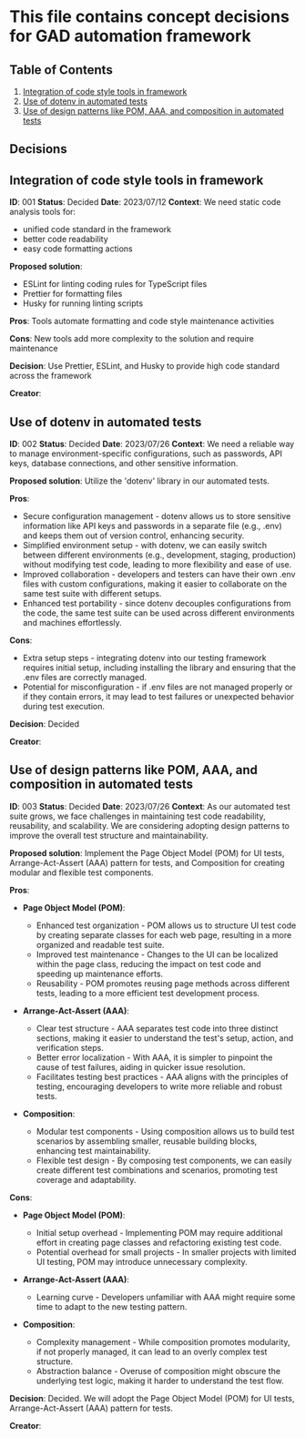 # This file contains concept decisions for GAD automation framework

## Table of Contents

1. [Integration of code style tools in framework](#integration-of-code-style-tools-in-framework)
2. [Use of dotenv in automated tests](#use-of-dotenv-in-automated-tests)
3. [Use of design patterns like POM, AAA, and composition in automated tests](#use-of-design-patterns-like-pom-aaa-and-composition-in-automated-tests)

## Decisions

## Integration of code style tools in framework

**ID**: 001
**Status**: Decided
**Date**: 2023/07/12
**Context**:
We need static code analysis tools for:

- unified code standard in the framework
- better code readability
- easy code formatting actions

**Proposed solution**:

- ESLint for linting coding rules for TypeScript files
- Prettier for formatting files
- Husky for running linting scripts

**Pros**: Tools automate formatting and code style maintenance activities

**Cons**: New tools add more complexity to the solution and require maintenance

**Decision**: Use Prettier, ESLint, and Husky to provide high code standard across the framework

**Creator**:

## Use of dotenv in automated tests

**ID**: 002
**Status**: Decided
**Date**: 2023/07/26
**Context**: We need a reliable way to manage environment-specific configurations, such as passwords, API keys, database connections, and other sensitive information.

**Proposed solution**: Utilize the 'dotenv' library in our automated tests.

**Pros**:

- Secure configuration management - dotenv allows us to store sensitive information like API keys and passwords in a separate file (e.g., .env) and keeps them out of version control, enhancing security.
- Simplified environment setup - with dotenv, we can easily switch between different environments (e.g., development, staging, production) without modifying test code, leading to more flexibility and ease of use.
- Improved collaboration - developers and testers can have their own .env files with custom configurations, making it easier to collaborate on the same test suite with different setups.
- Enhanced test portability - since dotenv decouples configurations from the code, the same test suite can be used across different environments and machines effortlessly.

**Cons**:

- Extra setup steps - integrating dotenv into our testing framework requires initial setup, including installing the library and ensuring that the .env files are correctly managed.
- Potential for misconfiguration - if .env files are not managed properly or if they contain errors, it may lead to test failures or unexpected behavior during test execution.

**Decision**: Decided

**Creator**:

## Use of design patterns like POM, AAA, and composition in automated tests

**ID**: 003
**Status**: Decided
**Date**: 2023/07/26
**Context**: As our automated test suite grows, we face challenges in maintaining test code readability, reusability, and scalability. We are considering adopting design patterns to improve the overall test structure and maintainability.

**Proposed solution**: Implement the Page Object Model (POM) for UI tests, Arrange-Act-Assert (AAA) pattern for tests, and Composition for creating modular and flexible test components.

**Pros**:

- **Page Object Model (POM)**:

  - Enhanced test organization - POM allows us to structure UI test code by creating separate classes for each web page, resulting in a more organized and readable test suite.
  - Improved test maintenance - Changes to the UI can be localized within the page class, reducing the impact on test code and speeding up maintenance efforts.
  - Reusability - POM promotes reusing page methods across different tests, leading to a more efficient test development process.

- **Arrange-Act-Assert (AAA)**:

  - Clear test structure - AAA separates test code into three distinct sections, making it easier to understand the test's setup, action, and verification steps.
  - Better error localization - With AAA, it is simpler to pinpoint the cause of test failures, aiding in quicker issue resolution.
  - Facilitates testing best practices - AAA aligns with the principles of testing, encouraging developers to write more reliable and robust tests.

- **Composition**:
  - Modular test components - Using composition allows us to build test scenarios by assembling smaller, reusable building blocks, enhancing test maintainability.
  - Flexible test design - By composing test components, we can easily create different test combinations and scenarios, promoting test coverage and adaptability.

**Cons**:

- **Page Object Model (POM)**:

  - Initial setup overhead - Implementing POM may require additional effort in creating page classes and refactoring existing test code.
  - Potential overhead for small projects - In smaller projects with limited UI testing, POM may introduce unnecessary complexity.

- **Arrange-Act-Assert (AAA)**:

  - Learning curve - Developers unfamiliar with AAA might require some time to adapt to the new testing pattern.

- **Composition**:
  - Complexity management - While composition promotes modularity, if not properly managed, it can lead to an overly complex test structure.
  - Abstraction balance - Overuse of composition might obscure the underlying test logic, making it harder to understand the test flow.

**Decision**: Decided. We will adopt the Page Object Model (POM) for UI tests, Arrange-Act-Assert (AAA) pattern for tests.

**Creator**:
